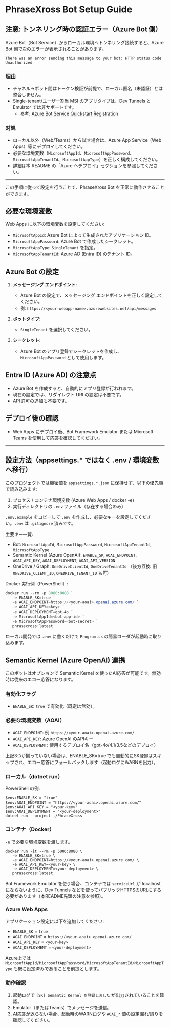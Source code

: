 # PhraseXross Bot Setup Guide

## 注意: トンネリング時の認証エラー（Azure Bot 側）

Azure Bot（Bot Service）からローカル環境へトンネリング接続すると、Azure Bot 側で次のエラーが表示されることがあります。

```
There was an error sending this message to your bot: HTTP status code Unauthorized
```

### 理由
- チャネル→ボット間はトークン検証が前提で、ローカル匿名（未認証）とは整合しません。
- Single-tenant/ユーザー割当 MSI のアプリタイプは、Dev Tunnels と Emulator では非サポートです。
  - 参考: [Azure Bot Service Quickstart Registration](https://learn.microsoft.com/en-us/azure/bot-service/bot-service-quickstart-registration?view=azure-bot-service-4.0&utm_source=chatgpt.com&tabs=userassigned)

### 対処
- ローカル以外（Web/Teams）から試す場合は、Azure App Service（Web Apps）等にデプロイしてください。
- 必要な環境変数（`MicrosoftAppId`、`MicrosoftAppPassword`、`MicrosoftAppTenantId`、`MicrosoftAppType`）を正しく構成してください。
- 詳細は本 README の「Azure へデプロイ」セクションを参照してください。

---

この手順に従って設定を行うことで、PhraseXross Bot を正常に動作させることができます。


## 必要な環境変数
Web Apps に以下の環境変数を設定してください:

- `MicrosoftAppId`: Azure Bot によって生成されたアプリケーション ID。
- `MicrosoftAppPassword`: Azure Bot で作成したシークレット。
- `MicrosoftAppType`: `SingleTenant` を指定。
- `MicrosoftAppTenantId`: Azure AD (Entra ID) のテナント ID。

## Azure Bot の設定
1. **メッセージング エンドポイント**:
   - Azure Bot の設定で、メッセージング エンドポイントを正しく設定してください。
   - 例: `https://<your-webapp-name>.azurewebsites.net/api/messages`

2. **ボットタイプ**:
   - `SingleTenant` を選択してください。

3. **シークレット**:
   - Azure Bot のアプリ登録でシークレットを作成し、`MicrosoftAppPassword` として使用します。

## Entra ID (Azure AD) の注意点
- Azure Bot を作成すると、自動的にアプリ登録が行われます。
- 現在の設定では、リダイレクト URI の設定は不要です。
- API 許可の追加も不要です。

## デプロイ後の確認
- Web Apps にデプロイ後、Bot Framework Emulator または Microsoft Teams を使用して応答を確認してください。

---

## 設定方法（appsettings.* ではなく .env / 環境変数へ移行）

このプロジェクトでは機密値を `appsettings.*.json` に保持せず、以下の優先順で読み込みます:

1. プロセス / コンテナ環境変数 (Azure Web Apps / docker -e)
2. 実行ディレクトリの `.env` ファイル（存在する場合のみ）

`.env.example` をコピーして `.env` を作成し、必要なキーを設定してください。`.env` は `.gitignore` 済みです。

主要キー一覧:

- Bot: `MicrosoftAppId`, `MicrosoftAppPassword`, `MicrosoftAppTenantId`, `MicrosoftAppType`
- Semantic Kernel (Azure OpenAI): `ENABLE_SK`, `AOAI_ENDPOINT`, `AOAI_API_KEY`, `AOAI_DEPLOYMENT`, `AOAI_API_VERSION`
- OneDrive / Graph: `OneDriveClientId`, `OneDriveTenantId` （後方互換: 旧 `ONEDRIVE_CLIENT_ID`, `ONEDRIVE_TENANT_ID` も可）

Docker 実行例（PowerShell）:

```powershell
docker run --rm -p 8080:8080 `
   -e ENABLE_SK=true `
   -e AOAI_ENDPOINT=https://<your-aoai>.openai.azure.com/ `
   -e AOAI_API_KEY=<key> `
   -e AOAI_DEPLOYMENT=gpt-4o `
   -e MicrosoftAppId=<bot-app-id> `
   -e MicrosoftAppPassword=<bot-secret> `
   phrasexross:latest
```

ローカル開発では `.env` に書くだけで `Program.cs` の簡易ローダが起動時に取り込みます。

## Semantic Kernel (Azure OpenAI) 連携

このボットはオプションで Semantic Kernel を使ったAI応答が可能です。無効時は従来のエコー応答になります。

### 有効化フラグ
- `ENABLE_SK`: `true` で有効化（既定は無効）。

### 必要な環境変数（AOAI）
- `AOAI_ENDPOINT`: 例 `https://<your-aoai>.openai.azure.com/`
- `AOAI_API_KEY`: Azure OpenAI のAPIキー
- `AOAI_DEPLOYMENT`: 使用するデプロイ名（gpt-4o/4.1/3.5などのデプロイ）

上記3つが揃っていない場合は、ENABLE_SK=true でも自動的にSK登録はスキップされ、エコー応答にフォールバックします（起動ログにWARNを出力）。

### ローカル（dotnet run）
PowerShell の例:

```
$env:ENABLE_SK = "true"
$env:AOAI_ENDPOINT = "https://<your-aoai>.openai.azure.com/"
$env:AOAI_API_KEY = "<your-key>"
$env:AOAI_DEPLOYMENT = "<your-deployment>"
dotnet run --project ./PhraseXross
```

### コンテナ（Docker）
`-e` で必要な環境変数を渡します。

```
docker run -it --rm -p 5006:8080 \
   -e ENABLE_SK=true \
   -e AOAI_ENDPOINT=https://<your-aoai>.openai.azure.com/ \
   -e AOAI_API_KEY=<your-key> \
   -e AOAI_DEPLOYMENT=<your-deployment> \
   phrasexross:latest
```

Bot Framework Emulator を使う場合、コンテナでは `serviceUrl` が localhost にならないように、Dev Tunnels などを使ってパブリックHTTPSのURLにする必要があります（本README先頭の注意を参照）。

### Azure Web Apps
アプリケーション設定に以下を追加してください:

- `ENABLE_SK` = `true`
- `AOAI_ENDPOINT` = `https://<your-aoai>.openai.azure.com/`
- `AOAI_API_KEY` = `<your-key>`
- `AOAI_DEPLOYMENT` = `<your-deployment>`

Azure上では `MicrosoftAppId/MicrosoftAppPassword/MicrosoftAppTenantId/MicrosoftAppType` も既に設定済みであることを前提とします。

### 動作確認
1. 起動ログで `[SK] Semantic Kernel を登録しました` が出力されていることを確認。
2. Emulator（またはTeams）でメッセージを送信。
3. AI応答が返らない場合、起動時のWARNログや `AOAI_*` 値の設定漏れ/誤りを確認してください。

